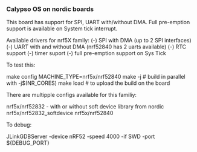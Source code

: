 ### Calypso OS on nordic boards ###

This board has support for SPI, UART with/without DMA. Full pre-emption support
is available on System tick interrupt.

Available drivers for nrf5X family:
  (-) SPI with DMA  (up to 2 SPI interfaces)
  (-) UART with and without DMA (nrf52840 has 2 uarts available)
  (-) RTC support
  (-) timer suport
  (-) full pre-emption support on Sys Tick

To test this:

make config MACHINE_TYPE=nrf5x/nrf52840
make -j         # build in parallel with -j$(NR_CORES)
make load       # to upload the build on the board

There are multipple configs available for this familiy:

nrf5x/nrf52832            - with or without soft device library from nordic
nrf5x/nrf52832_softdevice
nrf5x/nrf52840

To debug:

JLinkGDBServer -device nRF52 -speed 4000 -if SWD -port ${DEBUG_PORT}
